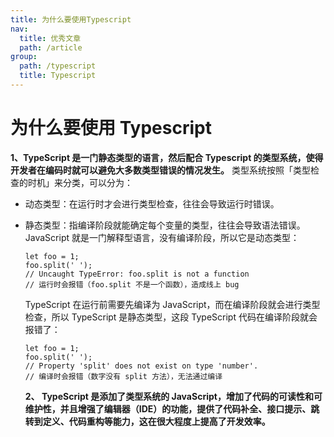 ```yaml
---
title: 为什么要使用Typescript
nav:
  title: 优秀文章
  path: /article
group:
  path: /typescript
  title: Typescript
---
```


# 为什么要使用 Typescript

**1、TypeScript 是一门静态类型的语言，然后配合 Typescript 的类型系统，使得开发者在编码时就可以避免大多数类型错误的情况发生。**
类型系统按照「类型检查的时机」来分类，可以分为：

- 动态类型：在运行时才会进行类型检查，往往会导致运行时错误。
- 静态类型：指编译阶段就能确定每个变量的类型，往往会导致语法错误。
  JavaScript 就是一门解释型语言，没有编译阶段，所以它是动态类型：

  ```
  let foo = 1;
  foo.split(' ');
  // Uncaught TypeError: foo.split is not a function
  // 运行时会报错（foo.split 不是一个函数），造成线上 bug
  ```

  TypeScript 在运行前需要先编译为 JavaScript，而在编译阶段就会进行类型检查，所以 TypeScript 是静态类型，这段 TypeScript 代码在编译阶段就会报错了：

  ```
  let foo = 1;
  foo.split(' ');
  // Property 'split' does not exist on type 'number'.
  // 编译时会报错（数字没有 split 方法），无法通过编译
  ```

  **2、 TypeScript 是添加了类型系统的 JavaScript，增加了代码的可读性和可维护性，并且增强了编辑器（IDE）的功能，提供了代码补全、接口提示、跳转到定义、代码重构等能力，这在很大程度上提高了开发效率。**
